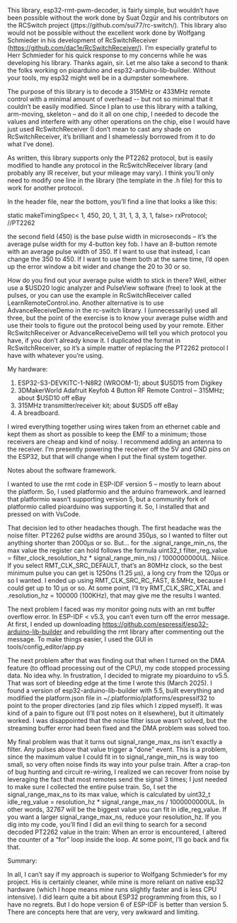 This library, esp32-rmt-pwm-decoder, is fairly simple, but wouldn’t have been possible without the work done by Suat Özgür and his contributors on the RCSwitch project (jttps://github.com/sui77/rc-switch/). This library also would not be possible without the excellent work done by Wolfgang Schmieder in his development of RcSwitchReceiver (https://github.com/dac1e/RcSwitchReceiver/). I’m especially grateful to Herr Schmieder for his quick response to my concerns while he was developing his library. Thanks again, sir. Let me also take a second to thank the folks working on pioarduino and esp32-arduino-lib-builder. Without your tools, my esp32 might well be in a dumpster somewhere.

The purpose of this library is to decode a 315MHz or 433MHz remote control with a minimal amount of overhead -- but not so minimal that it couldn’t be easily modified. Since I plan to use this library with a talking, arm-moving, skeleton – and do it all on one chip, I needed to decode the values and interfere with any other operations on the chip, else I would have just used RcSwitchReceiver (I don’t mean to cast any shade on RcSwitchReceiver, it’s brilliant and I shamelessly borrowed from it to do what I’ve done).

As written, this library supports only the PT2262 protocol, but is easily modified to handle any protocol in the RcSwitchReceiver library (and probably any IR receiver, but your mileage may vary). I think you’ll only need to modify one line in the library (the template in the .h file) for this to work for another protocol.

In the header file, near the bottom, you’ll find a line that looks a like this:

static makeTimingSpec< 1, 450, 20,   1,   31,    1,  3,    3,  1, false>   rxProtocol; //PT2262

the second field (450) is the base pulse width in microseconds – it’s the average pulse width for my 4-button key fob. I have an 8-button remote with an average pulse width of 350. If I want to use that instead, I can change the 350 to 450. If I want to use them both at the same time, I’d open up the error window a bit wider and change the 20 to 30 or so.

How do you find out your average pulse width to stick in there? Well, either use a $USD20 logic analyzer and PulseView software (free) to look at the pulses, or you can use the example in RcSwitchReceiver called LearnRemoteControl.ino. Another alternative is to use AdvanceReceiveDemo in the rc-switch library. I (unnecessarily) used all three, but the point of the exercise is to know your average pulse width and use their tools to figure out the protocol being used by your remote. Either RcSwitchReceiver or AdvanceReceiveDemo will tell you which protocol you have, if you don’t already know it. I duplicated the format in RcSwitchReceiver, so it’s a simple matter of replacing the PT2262 protocol I have with whatever you’re using.

My hardware:

1. ESP32-S3-DEVKITC-1-N8R2 (WROOM-1); about $USD15 from Digikey
2. 3DMakerWorld Adafruit Keyfob 4 Button RF Remote Control – 315MHz; about $USD10 off eBay
3. 315MHz transmitter/receiver kit; about $USD5 off eBay
4. A breadboard.

I wired everything together using wires taken from an ethernet cable and kept them as short as possible to keep the EMF to a minimum; those receivers are cheap and kind of noisy. I recommend adding an antenna to the receiver. I’m presently powering the receiver off the 5V and GND pins on the ESP32, but that will change when I put the final system together. 

Notes about the software framework.

I wanted to use the rmt code in ESP-IDF version 5 – mostly to learn about the platform. So, I used platformio and the arduino framework..and learned that platformio wasn’t supporting version 5, but a community fork of platformio called pioarduino was supporting it. So, I installed that and pressed on with VsCode.

That decision led to other headaches though. The first headache was the noise filter.  PT2262 pulse widths are around 350µs, so I wanted to filter out anything shorter than 2000µs or so. But... for the .signal_range_min_ns, the max value the register can hold follows the formula  uint32_t filter_reg_value = filter_clock_resolution_hz * signal_range_min_ns) / 1000000000UL. Niiice. If you select RMT_CLK_SRC_DEFAULT, that’s an 80MHz clock, so the best minimum pulse you can get is 1250ns (1.25 µs), a long cry from the 120µs or so I wanted. I ended up using RMT_CLK_SRC_RC_FAST, 8.5MHz, because I could get up to 10 µs or so. At some point, I’ll try RMT_CLK_SRC_XTAL and .resolution_hz = 100000 (100KHz), that may give me the results I wanted.

The next problem I faced was my monitor going nuts with an rmt buffer overflow error. In ESP-IDF < v5.3, you can’t even turn off the error message. At first, I ended up downloading https://github.com/espressif/esp32-arduino-lib-builder and rebuilding the rmt library after commenting out the message. To make things easier, I used the GUI in tools/config_editor/app.py

The next problem after that was finding out that when I turned on the DMA feature (to offload processing out of the CPU), my code stopped processing data. No idea why. In frustration, I decided to migrate my pioarduino to v5.5. That was sort of bleeding edge at the time I wrote this (March 2025). I found a version of esp32-arduino-lib-builder with 5.5, built everything and modified the platform.json file in ~/.platformio/platforms/espressif32 to point to the proper directories (and zip files which I zipped myself). It was kind of a pain to figure out (I’ll post notes on it elsewhere), but it ultimately worked. I was disappointed that the noise filter issue wasn’t solved, but the streaming buffer error had been fixed and the DMA problem was solved too.

My final problem was that it turns out signal_range_max_ns isn't exactly a filter. Any pulses above that value trigger a "done" event. This is a problem, since the maximum value I could fit in to signal_range_min_ns is way too small, so very often noise finds its way into your pulse train. After a crap-ton of bug hunting and circuit re-wiring, I realized we can recover from noise by leveraging the fact that most remotes send the signal 3 times; I just needed to make sure I collected the entire pulse train. So, I set the signal_range_max_ns to its max value, which is calculated by uint32_t idle_reg_value = resolution_hz * signal_range_max_ns / 1000000000UL. In other words, 32767 will be the biggest value you can fit in idle_reg_value. If you want a larger signal_range_max_ns, reduce your resolution_hz. If you dig into my code, you’ll find I did an evil thing to search for a second decoded PT2262 value in the train: When an error is encountered, I altered the counter of a “for” loop inside the loop. At some point, I’ll go back and fix that.

Summary: 

In all, I can’t say if my approach is superior to Wolfgang Schmieder’s for my project. His is certainly cleaner, while mine is more reliant on native esp32 hardware (which I hope means mine runs slightly faster and is less CPU intensive). I did learn quite a bit about ESP32 programming from this, so I have no regrets. But I do hope version 6 of ESP-IDF is better than version 5. There are concepts here that are very, very awkward and limiting.
